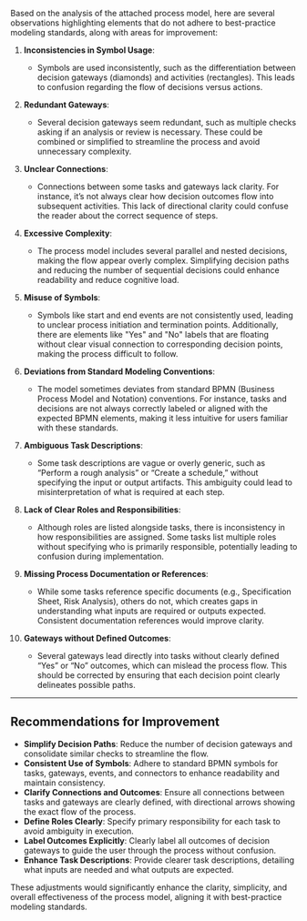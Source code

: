 Based on the analysis of the attached process model, here are several observations highlighting elements that do not adhere to best-practice modeling standards, along with areas for improvement:

1. **Inconsistencies in Symbol Usage**:
   - Symbols are used inconsistently, such as the differentiation between decision gateways (diamonds) and activities (rectangles). This leads to confusion regarding the flow of decisions versus actions.

2. **Redundant Gateways**:
   - Several decision gateways seem redundant, such as multiple checks asking if an analysis or review is necessary. These could be combined or simplified to streamline the process and avoid unnecessary complexity.

3. **Unclear Connections**:
   - Connections between some tasks and gateways lack clarity. For instance, it’s not always clear how decision outcomes flow into subsequent activities. This lack of directional clarity could confuse the reader about the correct sequence of steps.

4. **Excessive Complexity**:
   - The process model includes several parallel and nested decisions, making the flow appear overly complex. Simplifying decision paths and reducing the number of sequential decisions could enhance readability and reduce cognitive load.

5. **Misuse of Symbols**:
   - Symbols like start and end events are not consistently used, leading to unclear process initiation and termination points. Additionally, there are elements like "Yes" and "No" labels that are floating without clear visual connection to corresponding decision points, making the process difficult to follow.

6. **Deviations from Standard Modeling Conventions**:
   - The model sometimes deviates from standard BPMN (Business Process Model and Notation) conventions. For instance, tasks and decisions are not always correctly labeled or aligned with the expected BPMN elements, making it less intuitive for users familiar with these standards.

7. **Ambiguous Task Descriptions**:
   - Some task descriptions are vague or overly generic, such as “Perform a rough analysis” or “Create a schedule,” without specifying the input or output artifacts. This ambiguity could lead to misinterpretation of what is required at each step.

8. **Lack of Clear Roles and Responsibilities**:
   - Although roles are listed alongside tasks, there is inconsistency in how responsibilities are assigned. Some tasks list multiple roles without specifying who is primarily responsible, potentially leading to confusion during implementation.

9. **Missing Process Documentation or References**:
   - While some tasks reference specific documents (e.g., Specification Sheet, Risk Analysis), others do not, which creates gaps in understanding what inputs are required or outputs expected. Consistent documentation references would improve clarity.

10. **Gateways without Defined Outcomes**:
    - Several gateways lead directly into tasks without clearly defined “Yes” or “No” outcomes, which can mislead the process flow. This should be corrected by ensuring that each decision point clearly delineates possible paths.

---

## Recommendations for Improvement

- **Simplify Decision Paths**: Reduce the number of decision gateways and consolidate similar checks to streamline the flow.
- **Consistent Use of Symbols**: Adhere to standard BPMN symbols for tasks, gateways, events, and connectors to enhance readability and maintain consistency.
- **Clarify Connections and Outcomes**: Ensure all connections between tasks and gateways are clearly defined, with directional arrows showing the exact flow of the process.
- **Define Roles Clearly**: Specify primary responsibility for each task to avoid ambiguity in execution.
- **Label Outcomes Explicitly**: Clearly label all outcomes of decision gateways to guide the user through the process without confusion.
- **Enhance Task Descriptions**: Provide clearer task descriptions, detailing what inputs are needed and what outputs are expected.

These adjustments would significantly enhance the clarity, simplicity, and overall effectiveness of the process model, aligning it with best-practice modeling standards.